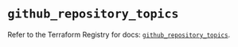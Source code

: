 # `github_repository_topics`

Refer to the Terraform Registry for docs: [`github_repository_topics`](https://registry.terraform.io/providers/integrations/github/6.5.0/docs/resources/repository_topics).

